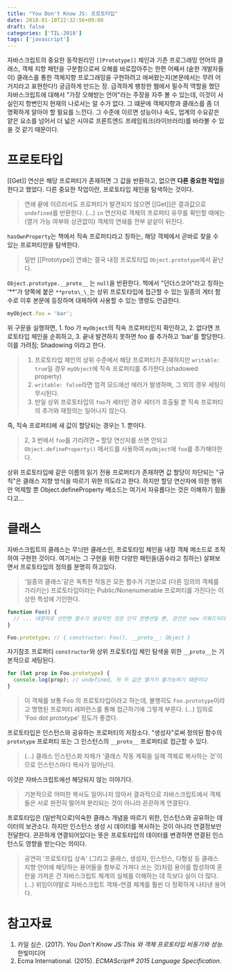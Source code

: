 ```yaml
---
title: "You Don't Know JS: 프로토타입"
date: 2018-01-10T22:32:56+09:00
draft: false
categories: ['TIL-2018']
tags: ['javascript']
---
```


자바스크립트의 중요한 동작원리인 `[[Prototype]]` 체인과 기존 프로그래밍 언어의 클래스, 객체 지향 패턴을 구분함으로써 오해를 바로잡아주는 한편 어째서 (숱한 개발자들이) 클래스를 통한 객체지향 프로그래밍을 구현하려고 애써왔는지(본문에서는 무려 어거지라고 표현한다!) 궁금하게 만드는 장. 급격하게 팽창한 웹에서 필수적 역할을 했던 자바스크립트에 대해서 "가장 오해받는 언어"라는 주장을 자주 볼 수 있는데, 이것이 사실인지 항변인지 현재의 나로서는 알 수가 없다. 그 떄문에 객체지향과 클래스를 좀 더 명확하게 알아야 할 필요를 느낀다. 그 수준에 이르면 성능이나 속도, 업계의 수요같은 얕은 요소를 넘어서 더 넓은 시야로 프론트엔드 프레임워크(라이브러리)를 바라볼 수 있을 것 같기 때문이다.

# 프로토타입

[[Get]] 연산은 해당 프로퍼티가 존재하면 그 값을 반환하고, 없으면 **다른 중요한 작업**을 한다고 했었다. 다른 중요한 작업이란, 프로토타입 체인을 탐색하는 것이다.

> 연쇄 끝에 이르러서도 프로퍼티가 발견되지 않으면 [[Get]]은 결과값으로 `undefined`를 반환한다. (...) `in` 연산자로 객체의 프로퍼티 유무를 확인할 때에는 (열거 가능 여부와 상관없이) 객체의 연쇄를 전부 샅샅이 뒤진다.

`hasOwnProperty`는 책에서 직속 프로퍼티라고 칭하는, 해당 객체에서 곧바로 찾을 수 있는 프로퍼티만을 탐색한다.

> 일반 [[Prototype]] 연쇄는 결국 내장 프로토타입 `Object.prototype`에서 끝난다.

`Object.prototype.__proto__` 는 `null`을 반환한다. 책에서 "던더스코어"라고 칭하는 '**'가 양쪽에 붙은 `**proto\_\_`는 상위 프로토타입에 접근할 수 있는 일종의 게터 함수로 이후 본문에 등장하며 대체하여 사용할 수 있는 명령도 언급한다.

```js
myObject.foo = 'bar';
```

위 구문을 실행하면, 1. foo 가 `myObject`의 직속 프로퍼티인지 확인하고, 2. 없다면 프로토타입 체인을 순회하고, 3. 끝내 발견하지 못하면 foo 를 추가하고 'bar'를 할당한다. 이를 가려짐; Shadowing 이라고 한다.

> 1. 프로토타입 체인의 상위 수준에서 해당 프로퍼티가 존재하지만 `writable: true`일 경우 `myObject`에 직속 프로퍼티를 추가한다.(shadowed property)
> 2. `writable: false`라면 엄격 모드에선 에러가 발생하며, 그 외의 경우 세팅이 무시된다.
> 3. 만일 상위 프로토타입의 `foo`가 세터인 경우 세터가 호출될 뿐 직속 프로퍼티의 추가와 재정의는 일어나지 않는다.

즉, 직속 프로퍼티에 새 값이 할당되는 경우는 1. 뿐이다.

> 2, 3 번에서 `foo`를 가리려면 `=` 할당 연산자를 쓰면 안되고 `Object.defineProperty()` 메서드를 사용하여 `myObject`에 `foo`를 추가해야한다.

상위 프로토타입에 같은 이름의 읽기 전용 프로퍼티가 존재하면 값 할당이 차단되는 "규칙"은 클래스 지향 방식을 따르기 위한 의도라고 한다. 하지만 할당 연산자에 의한 행위만 억제할 뿐 Object.defineProperty 메소드는 여기서 자유롭다는 것은 이해하기 힘들다고...

# 클래스

자바스크립트의 클래스는 무늬만 클래스인, 프로토타입 체인을 내장 객체 메소드로 조작하여 구현한 것이다. 여기서는 그 구현을 위한 다양한 패턴을(꼼수라고 칭하는) 살펴보면서 프로토타입의 정의를 분명히 하고있다.

> '일종의 클래스'같은 독특한 작동은 모든 함수가 기본으로 (다른 임의의 객체를 가리키는) 프로토타입이라는 Public/Nonenumerable 프로퍼티를 가진다는 이상한 특성에 기인한다.

```js
function Foo() {
  // ... 대문자로 선언한 함수가 생성자인 것은 단지 컨벤션일 뿐, 관건은 new 키워드이다
}

Foo.prototype; // { constructor: Foo(), __proto__: Object }
```

자기참조 프로퍼티 `constructor`와 상위 프로토타입 체인 탐색을 위한 `__proto__`는 기본적으로 세팅된다.

```js
for (let prop in Foo.prototype) {
  console.log(prop); // undefined, 위 두 값은 열거가 불가능하기 때문이다
}
```

> 이 객체를 보통 Foo 의 프로토타입이라고 하는데, 불행히도 `Foo.prototype`이라고 명명된 프로퍼티 레퍼런스를 통해 접근하기에 그렇게 부른다. (...) 임의로 'Foo dot prototype' 정도가 좋겠다.

프로토타입은 인스턴스와 공유하는 프로퍼티의 저장소다. "생성자"로써 정의된 함수의 `prototype` 프로퍼티 또는 그 인스턴스의 `__proto__` 프로퍼티로 접근할 수 있다.

> (...) 클래스 인스턴스화 자체가 '클래스 작동 계획을 실제 객체로 복사하는 것'이므로 인스턴스마다 복사가 일어난다.

이것은 자바스크립트에선 해당되지 않는 이야기다.

> 기본적으로 어떠한 복사도 일어나지 않아서 결과적으로 자바스크립트에서 객체들은 서로 완전히 떨어져 분리되는 것이 아니라 끈끈하게 연결된다.

프로토타입은 (일반적으로)익숙한 클래스 개념을 따르기 위한, 인스턴스와 공유하는 데이터의 보관소다. 하지만 인스턴스 생성 시 데이터를 복사하는 것이 아니라 연결정보만 전달한다. 끈끈하게 연결되어있다는 뜻은 프로토타입의 데이터를 변경하면 연결된 인스턴스도 영향을 받는다는 의미다.

> 공연히 '프로토타입 상속' (그리고 클래스, 생성자, 인스턴스, 다형성 등 클래스 지향 언어에 해당하는 용어들을 함부로 가져다 쓰는 것)처럼 용어를 합성하여 혼란을 가져온 건 자바스크립트 체계의 실체를 이해하는 데 득보다 실이 더 많다. (...) 위임이야말로 자바스크립트 객체–연결 체계를 훨씬 더 정확하게 나타낸 용어다.

# 참고자료

1. 카일 심슨. (2017). _You Don't Know JS:This 와 객체 프로토타입 비동기와 성능_. 한빛미디어
2. Ecma International. (2015). _ECMAScript® 2015 Language Specification_.

